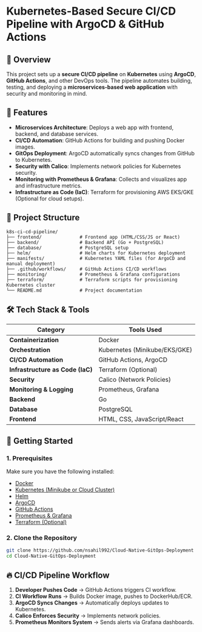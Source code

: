 # Kubernetes-Based Secure CI/CD Pipeline with ArgoCD & GitHub Actions

## 🚀 Overview
This project sets up a **secure CI/CD pipeline** on **Kubernetes** using **ArgoCD**, **GitHub Actions**, and other DevOps tools. The pipeline automates building, testing, and deploying a **microservices-based web application** with security and monitoring in mind.

## 📌 Features
- **Microservices Architecture**: Deploys a web app with frontend, backend, and database services.
- **CI/CD Automation**: GitHub Actions for building and pushing Docker images.
- **GitOps Deployment**: ArgoCD automatically syncs changes from GitHub to Kubernetes.
- **Security with Calico**: Implements network policies for Kubernetes security.
- **Monitoring with Prometheus & Grafana**: Collects and visualizes app and infrastructure metrics.
- **Infrastructure as Code (IaC)**: Terraform for provisioning AWS EKS/GKE (Optional for cloud setups).

## 📂 Project Structure
```
k8s-ci-cd-pipeline/
├── frontend/              # Frontend app (HTML/CSS/JS or React)
├── backend/               # Backend API (Go + PostgreSQL)
├── database/              # PostgreSQL setup
├── helm/                  # Helm charts for Kubernetes deployment
├── manifests/             # Kubernetes YAML files (for ArgoCD and manual deployment)
├── .github/workflows/     # GitHub Actions CI/CD workflows
├── monitoring/            # Prometheus & Grafana configurations
├── terraform/             # Terraform scripts for provisioning Kubernetes cluster
└── README.md              # Project documentation
```

## 🛠 Tech Stack & Tools
| Category | Tools Used |
|----------|-------------|
| **Containerization** | Docker |
| **Orchestration** | Kubernetes (Minikube/EKS/GKE) |
| **CI/CD Automation** | GitHub Actions, ArgoCD |
| **Infrastructure as Code (IaC)** | Terraform (Optional) |
| **Security** | Calico (Network Policies) |
| **Monitoring & Logging** | Prometheus, Grafana |
| **Backend** | Go |
| **Database** | PostgreSQL |
| **Frontend** | HTML, CSS, JavaScript/React |

## 🚀 Getting Started
### **1. Prerequisites**
Make sure you have the following installed:
- [Docker](https://docs.docker.com/get-docker/)
- [Kubernetes (Minikube or Cloud Cluster)](https://kubernetes.io/docs/setup/)
- [Helm](https://helm.sh/docs/intro/install/)
- [ArgoCD](https://argo-cd.readthedocs.io/en/stable/getting_started/)
- [GitHub Actions](https://docs.github.com/en/actions)
- [Prometheus & Grafana](https://prometheus.io/docs/prometheus/latest/getting_started/)
- [Terraform (Optional)](https://developer.hashicorp.com/terraform/tutorials/aws-get-started)

### **2. Clone the Repository**
```bash
git clone https://github.com/nsahil992/Cloud-Native-GitOps-Deployment
cd Cloud-Native-GitOps-Deployment
```

## 🔥 CI/CD Pipeline Workflow
1. **Developer Pushes Code** → GitHub Actions triggers CI workflow.
2. **CI Workflow Runs** → Builds Docker image, pushes to DockerHub/ECR.
3. **ArgoCD Syncs Changes** → Automatically deploys updates to Kubernetes.
4. **Calico Enforces Security** → Implements network policies.
5. **Prometheus Monitors System** → Sends alerts via Grafana dashboards.



